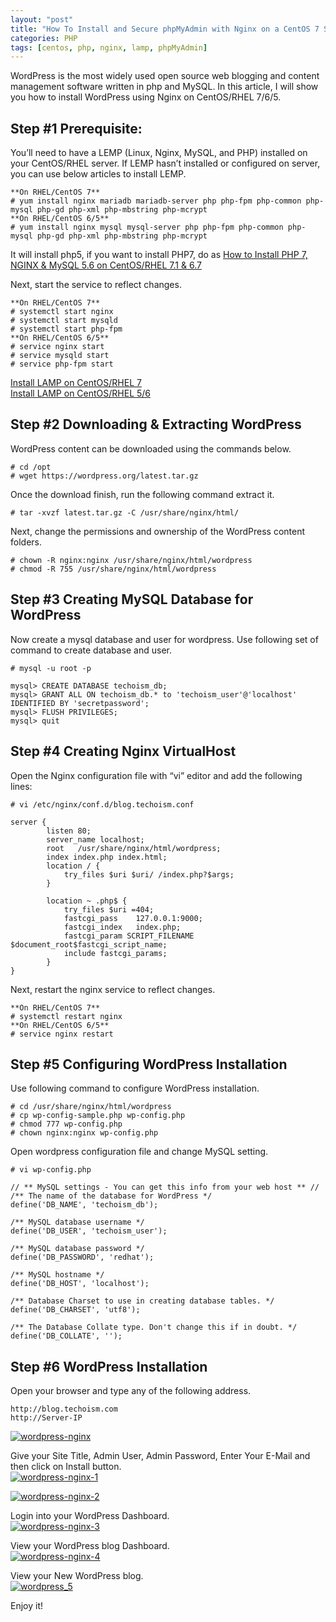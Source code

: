 ```yaml
---
layout: "post"
title: "How To Install and Secure phpMyAdmin with Nginx on a CentOS 7 Server"
categories: PHP
tags: [centos, php, nginx, lamp, phpMyAdmin]
---
```


WordPress is the most widely used open source web blogging and content management software written in php and MySQL. In this article, I will show you how to install WordPress using Nginx on CentOS/RHEL 7/6/5.

## **Step #1 Prerequisite:**

You’ll need to have a LEMP (Linux, Nginx, MySQL, and PHP) installed on your CentOS/RHEL server. If LEMP hasn’t installed or configured on server, you can use below articles to install LEMP.

```shell
**On RHEL/CentOS 7** 
# yum install nginx mariadb mariadb-server php php-fpm php-common php-mysql php-gd php-xml php-mbstring php-mcrypt 
**On RHEL/CentOS 6/5** 
# yum install nginx mysql mysql-server php php-fpm php-common php-mysql php-gd php-xml php-mbstring php-mcrypt
```

<!-- more -->

It will install php5, if you want to install PHP7, do as [How to Install PHP 7, NGINX & MySQL 5.6 on CentOS/RHEL 7.1 & 6.7](http://blog.inching.org/PHP/2017-05-01-centos7-nginx-lamp.html)

Next, start the service to reflect changes.

```shell
**On RHEL/CentOS 7** 
# systemctl start nginx
# systemctl start mysqld
# systemctl start php-fpm
**On RHEL/CentOS 6/5** 
# service nginx start
# service mysqld start
# service php-fpm start
```

[Install LAMP on CentOS/RHEL 7](http://www.techoism.com/how-to-install-lamp-on-centosrhel-7/)  
[Install LAMP on CentOS/RHEL 5/6](http://www.techoism.com/install-lamp-on-centosrhel/)

## **Step #2 Downloading & Extracting WordPress**

WordPress content can be downloaded using the commands below.

```shell
# cd /opt
# wget https://wordpress.org/latest.tar.gz
```

Once the download finish, run the following command extract it.

```shell
# tar -xvzf latest.tar.gz -C /usr/share/nginx/html/
```

Next, change the permissions and ownership of the WordPress content folders.

```shell
# chown -R nginx:nginx /usr/share/nginx/html/wordpress
# chmod -R 755 /usr/share/nginx/html/wordpress
```

## **Step #3 Creating MySQL Database for WordPress**

Now create a mysql database and user for wordpress. Use following set of command to create database and user.

```shell
# mysql -u root -p
```

```shell
mysql> CREATE DATABASE techoism_db;
mysql> GRANT ALL ON techoism_db.* to 'techoism_user'@'localhost' IDENTIFIED BY 'secretpassword';
mysql> FLUSH PRIVILEGES;
mysql> quit
```

## **Step #4 Creating Nginx VirtualHost**

Open the Nginx configuration file with “vi” editor and add the following lines:

```shell
# vi /etc/nginx/conf.d/blog.techoism.conf
```

```
server {
        listen 80;
        server_name localhost;
        root   /usr/share/nginx/html/wordpress;
        index index.php index.html;
        location / {
            try_files $uri $uri/ /index.php?$args;
        }
        
        location ~ .php$ {
            try_files $uri =404;
            fastcgi_pass    127.0.0.1:9000;
            fastcgi_index   index.php;
            fastcgi_param SCRIPT_FILENAME $document_root$fastcgi_script_name;
            include fastcgi_params;
        }
}
```

Next, restart the nginx service to reflect changes.

```shell
**On RHEL/CentOS 7** 
# systemctl restart nginx 
**On RHEL/CentOS 6/5** 
# service nginx restart 
```

## **Step #5 Configuring WordPress Installation**

Use following command to configure WordPress installation.

```shell
# cd /usr/share/nginx/html/wordpress
# cp wp-config-sample.php wp-config.php
# chmod 777 wp-config.php
# chown nginx:nginx wp-config.php
```

Open wordpress configuration file and change MySQL setting.

```shell
# vi wp-config.php
```

```
// ** MySQL settings - You can get this info from your web host ** //
/** The name of the database for WordPress */
define('DB_NAME', 'techoism_db');

/** MySQL database username */
define('DB_USER', 'techoism_user');

/** MySQL database password */
define('DB_PASSWORD', 'redhat');

/** MySQL hostname */
define('DB_HOST', 'localhost');

/** Database Charset to use in creating database tables. */
define('DB_CHARSET', 'utf8');

/** The Database Collate type. Don't change this if in doubt. */
define('DB_COLLATE', '');
```

## **Step #6 WordPress Installation**

Open your browser and type any of the following address.

```
http://blog.techoism.com
http://Server-IP
```

[![wordpress-nginx](http://www.techoism.com/wp-content/uploads/2016/05/wordpress-nginx.png)](http://www.techoism.com/wp-content/uploads/2016/05/wordpress-nginx.png)

Give your Site Title, Admin User, Admin Password, Enter Your E-Mail and then click on Install button.  
[![wordpress-nginx-1](http://www.techoism.com/wp-content/uploads/2016/05/wordpress-nginx-1.png)](http://www.techoism.com/wp-content/uploads/2016/05/wordpress-nginx-1.png)

[![wordpress-nginx-2](http://www.techoism.com/wp-content/uploads/2016/05/wordpress-nginx-2.png)](http://www.techoism.com/wp-content/uploads/2016/05/wordpress-nginx-2.png)

Login into your WordPress Dashboard.  
[![wordpress-nginx-3](http://www.techoism.com/wp-content/uploads/2016/05/wordpress-nginx-3.png)](http://www.techoism.com/wp-content/uploads/2016/05/wordpress-nginx-3.png)

View your WordPress blog Dashboard.  
[![wordpress-nginx-4](http://www.techoism.com/wp-content/uploads/2016/05/wordpress-nginx-4.png)](http://www.techoism.com/wp-content/uploads/2016/05/wordpress-nginx-4.png)

View your New WordPress blog.  
[![wordpress_5](http://www.techoism.com/wp-content/uploads/2016/05/wordpress_5.png)](http://www.techoism.com/wp-content/uploads/2016/05/wordpress_5.png)

Enjoy it!